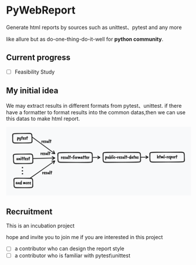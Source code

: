 # PyWebReport

Generate html reports by sources such as unittest、pytest and any more

like allure but as do-one-thing-do-it-well for **python community**.


## Current progress

- [ ] Feasibility Study

## My initial idea
We may extract results in different formats from pytest、unittest. if there have a formatter to format results into the common datas,then we can use this datas to make html report.

![](./idea.png)

## Recruitment
This is an incubation project

hope and invite you to join me if you are interested in this project

- [ ] a contributor who can design the report style
- [ ] a contributor who is familiar with pytest\unittest
